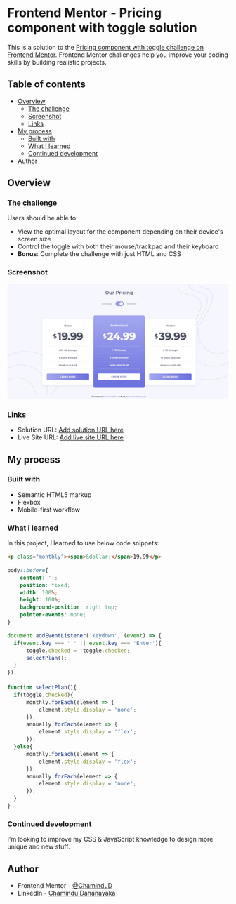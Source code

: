 # Frontend Mentor - Pricing component with toggle solution

This is a solution to the [Pricing component with toggle challenge on Frontend Mentor](https://www.frontendmentor.io/challenges/pricing-component-with-toggle-8vPwRMIC). Frontend Mentor challenges help you improve your coding skills by building realistic projects. 

## Table of contents

- [Overview](#overview)
  - [The challenge](#the-challenge)
  - [Screenshot](#screenshot)
  - [Links](#links)
- [My process](#my-process)
  - [Built with](#built-with)
  - [What I learned](#what-i-learned)
  - [Continued development](#continued-development)
- [Author](#author)

## Overview

### The challenge

Users should be able to:

- View the optimal layout for the component depending on their device's screen size
- Control the toggle with both their mouse/trackpad and their keyboard
- **Bonus**: Complete the challenge with just HTML and CSS

### Screenshot

![](./screenshot.jpeg)

### Links

- Solution URL: [Add solution URL here]()
- Live Site URL: [Add live site URL here]()

## My process

### Built with

- Semantic HTML5 markup
- Flexbox
- Mobile-first workflow

### What I learned

In this project, I learned to use below code snippets:

```html
<p class="monthly"><span>&dollar;</span>19.99</p>
```
```css
body::before{
    content: '';
    position: fixed;
    width: 100%;
    height: 100%;
    background-position: right top;
    pointer-events: none;
}
```
```js
document.addEventListener('keydown', (event) => {
  if(event.key === ' ' || event.key === 'Enter'){
      toggle.checked = !toggle.checked;
      selectPlan(); 
  }
});
    
function selectPlan(){
  if(toggle.checked){
      monthly.forEach(element => {
          element.style.display = 'none';
      });
      annually.forEach(element => {
          element.style.display = 'flex';
      });
  }else{
      monthly.forEach(element => {
          element.style.display = 'flex';
      });
      annually.forEach(element => {
          element.style.display = 'none';
      });
  }
}
```

### Continued development

I'm looking to improve my CSS & JavaScript knowledge to design more unique and new stuff.

## Author

- Frontend Mentor - [@ChaminduD](https://www.frontendmentor.io/profile/ChaminduD)
- LinkedIn - [Chamindu Dahanayaka](https://www.linkedin.com/in/chamindudahanayaka/)
